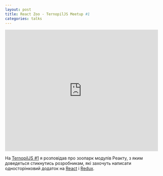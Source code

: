 ```yaml
---
layout: post
title: React Zoo - TernopilJS Meetup #1 
categories: talks
---
```


<iframe width="100%" height="400" src="https://www.youtube.com/embed/mNIQAiCb67s" frameborder="0" allowfullscreen></iframe> 

На [TernopilJS #1](https://www.facebook.com/TernopilJS) я розповідав про зоопарк модулів Реакту, з яким доведеться стикнутись розробникам, які захочуть написати односторінковий додаток на [React](https://facebook.github.io/react/) і [Redux](https://github.com/reactjs/redux).